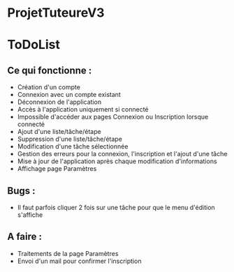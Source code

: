 # ProjetTuteureV3
<h1>ToDoList</h1>

<h2>Ce qui fonctionne :</h2>
<ul>
  <li>Création d'un compte</li>
  <li>Connexion avec un compte existant</li>
  <li>Déconnexion de l'application</li>
  <li>Accès à l'application uniquement si connecté</li>
  <li>Impossible d'accéder aux pages Connexion ou Inscription lorsque connecté</li>
  <li>Ajout d'une liste/tâche/étape</li>
  <li>Suppression d'une liste/tâche/étape</li>
  <li>Modification d'une tâche sélectionnée</li>
  <li>Gestion des erreurs pour la connexion, l'inscription et l'ajout d'une tâche</li>
  <li>Mise à jour de l'application après chaque modification d'informations</li>
  <li>Affichage page Paramètres</li>
</ul>

<h2>Bugs :</h2>
<ul>
  <li>Il faut parfois cliquer 2 fois sur une tâche pour que le menu d'édition s'affiche</li>
</ul>

<h2>A faire :</h2>
<ul>
  <li>Traitements de la page Paramètres</li>
  <li>Envoi d'un mail pour confirmer l'inscription</li>
</ul>

